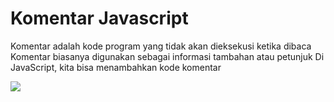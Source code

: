 # Komentar Javascript

Komentar adalah kode program yang tidak akan dieksekusi ketika dibaca Komentar biasanya digunakan sebagai informasi tambahan atau petunjuk Di JavaScript, kita bisa menambahkan kode komentar

![](https://lh6.googleusercontent.com/BXM1GRjiH2NARx6v5QbD40dMH-6dJsSqngbiY9qXiuLuKFy6yBvXpf3KLo5Mo8XlMoM1EaOUpxNOolQMMUwcCI446Vf84SO142yKZB0J-wHkjHBxHAs7E2hXvYOIn8tcJEXoYSL4ufeIKPor1IqCmA)
